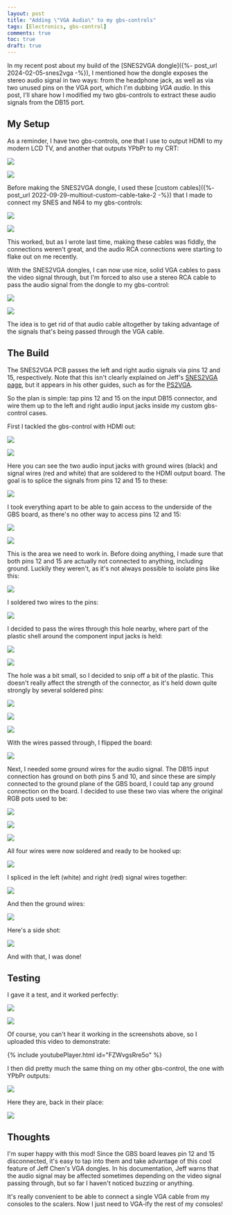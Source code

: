 ```yaml
---
layout: post
title: "Adding \"VGA Audio\" to my gbs-controls"
tags: [Electronics, gbs-control]
comments: true
toc: true
draft: true
---
```


In my recent post about my build of the [SNES2VGA dongle]({%- post_url 2024-02-05-snes2vga -%}), I mentioned how the dongle exposes the stereo audio signal in two ways: from the headphone jack, as well as via two unused pins on the VGA port, which I'm dubbing *VGA audio*. In this post, I'll share how I modified my two gbs-controls to extract these audio signals from the DB15 port.

## My Setup

As a reminder, I have two gbs-controls, one that I use to output HDMI to my modern LCD TV, and another that outputs YPbPr to my CRT:

![](/assets/images/gbs-control-vga-audio/IMG_4567.jpg)

![](/assets/images/gbs-control-vga-audio/IMG_4568.jpg)

Before making the SNES2VGA dongle, I used these [custom cables]({%- post_url 2022-09-29-multiout-custom-cable-take-2 -%}) that I made to connect my SNES and N64 to my gbs-controls:

![](/assets/images/gbs-control-vga-audio/IMG_8149.jpg)

![](/assets/images/gbs-control-vga-audio/IMG_9524.jpg)

This worked, but as I wrote last time, making these cables was fiddly, the connections weren't great, and the audio RCA connections were starting to flake out on me recently.

With the SNES2VGA dongles, I can now use nice, solid VGA cables to pass the video signal through, but I'm forced to also use a stereo RCA cable to pass the audio signal from the dongle to my gbs-control:

![](/assets/images/gbs-control-vga-audio/IMG_4394.jpg)

![](/assets/images/gbs-control-vga-audio/IMG_4396.jpg)

The idea is to get rid of that audio cable altogether by taking advantage of the signals that's being passed through the VGA cable.


## The Build

The SNES2VGA PCB passes the left and right audio signals via pins 12 and 15, respectively. Note that this isn't clearly explained on Jeff's [SNES2VGA page](https://github.com/jeffqchen/SNES2VGA?tab=readme-ov-file#audio), but it appears in his other guides, such as for the [PS2VGA](https://github.com/jeffqchen/PS2VGA/wiki/1.-Features#audio-signals).

So the plan is simple: tap pins 12 and 15 on the input DB15 connector, and wire them up to the left and right audio input jacks inside my custom gbs-control cases.

First I tackled the gbs-control with HDMI out:

![](/assets/images/gbs-control-vga-audio/IMG_4598.jpg)

![](/assets/images/gbs-control-vga-audio/IMG_4599.jpg)

Here you can see the two audio input jacks with ground wires (black) and signal wires (red and white) that are soldered to the HDMI output board. The goal is to splice the signals from pins 12 and 15 to these:

![](/assets/images/gbs-control-vga-audio/IMG_4600.jpg)

I took everything apart to be able to gain access to the underside of the GBS board, as there's no other way to access pins 12 and 15:

![](/assets/images/gbs-control-vga-audio/IMG_4601.jpg)

![](/assets/images/gbs-control-vga-audio/IMG_4602.jpg)

This is the area we need to work in. Before doing anything, I made sure that both pins 12 and 15 are actually not connected to anything, including ground. Luckily they weren't, as it's not always possible to isolate pins like this:

![](/assets/images/gbs-control-vga-audio/IMG_4603.jpg)

I soldered two wires to the pins:

![](/assets/images/gbs-control-vga-audio/IMG_4606.jpg)

I decided to pass the wires through this hole nearby, where part of the plastic shell around the component input jacks is held:

![](/assets/images/gbs-control-vga-audio/IMG_4607.jpg)

![](/assets/images/gbs-control-vga-audio/IMG_4610.jpg)

The hole was a bit small, so I decided to snip off a bit of the plastic. This doesn't really affect the strength of the connector, as it's held down quite strongly by several soldered pins:

![](/assets/images/gbs-control-vga-audio/IMG_4611.jpg)

![](/assets/images/gbs-control-vga-audio/IMG_4613.jpg)

![](/assets/images/gbs-control-vga-audio/IMG_4617.jpg)

With the wires passed through, I flipped the board:

![](/assets/images/gbs-control-vga-audio/IMG_4618.jpg)

Next, I needed some ground wires for the audio signal. The DB15 input connection has ground on both pins 5 and 10, and since these are simply connected to the ground plane of the GBS board, I could tap any ground connection on the board. I decided to use these two vias where the original RGB pots used to be:

![](/assets/images/gbs-control-vga-audio/IMG_4619.jpg)

![](/assets/images/gbs-control-vga-audio/IMG_4620.jpg)

![](/assets/images/gbs-control-vga-audio/IMG_4621.jpg)

All four wires were now soldered and ready to be hooked up:

![](/assets/images/gbs-control-vga-audio/IMG_4622.jpg)

I spliced in the left (white) and right (red) signal wires together:

![](/assets/images/gbs-control-vga-audio/IMG_4624.jpg)

And then the ground wires:

![](/assets/images/gbs-control-vga-audio/IMG_4625.jpg)

Here's a side shot:

![](/assets/images/gbs-control-vga-audio/IMG_4628.jpg)

And with that, I was done!

## Testing

I gave it a test, and it worked perfectly:

![](/assets/images/gbs-control-vga-audio/IMG_4631.jpg)

![](/assets/images/gbs-control-vga-audio/IMG_4630.jpg)

Of course, you can't hear it working in the screenshots above, so I uploaded this video to demonstrate:

{% include youtubePlayer.html id="FZWvgsRre5o" %}

I then did pretty much the same thing on my other gbs-control, the one with YPbPr outputs:

![](/assets/images/gbs-control-vga-audio/IMG_4594.jpg)

Here they are, back in their place:

![](/assets/images/gbs-control-vga-audio/IMG_4635.jpg)


## Thoughts

I'm super happy with this mod! Since the GBS board leaves pin 12 and 15 disconnected, it's easy to tap into them and take advantage of this cool feature of Jeff Chen's VGA dongles. In his documentation, Jeff warns that the audio signal may be affected sometimes depending on the video signal passing through, but so far I haven't noticed buzzing or anything.

It's really convenient to be able to connect a single VGA cable from my consoles to the scalers. Now I just need to VGA-ify the rest of my consoles!
